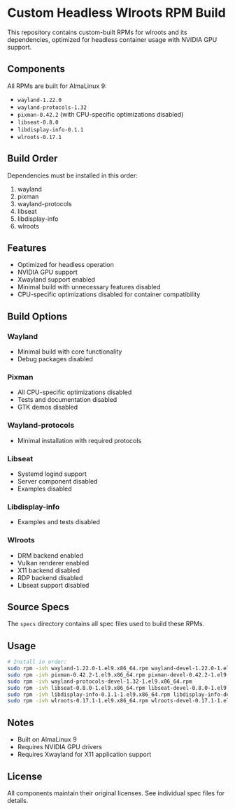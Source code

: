 # Custom Headless Wlroots RPM Build

This repository contains custom-built RPMs for wlroots and its dependencies, optimized for headless container usage with NVIDIA GPU support.

## Components

All RPMs are built for AlmaLinux 9:

- `wayland-1.22.0`
- `wayland-protocols-1.32`
- `pixman-0.42.2` (with CPU-specific optimizations disabled)
- `libseat-0.8.0`
- `libdisplay-info-0.1.1`
- `wlroots-0.17.1`

## Build Order

Dependencies must be installed in this order:

1. wayland
2. pixman
3. wayland-protocols
4. libseat
5. libdisplay-info
6. wlroots

## Features

- Optimized for headless operation
- NVIDIA GPU support
- Xwayland support enabled
- Minimal build with unnecessary features disabled
- CPU-specific optimizations disabled for container compatibility

## Build Options

### Wayland
- Minimal build with core functionality
- Debug packages disabled

### Pixman
- All CPU-specific optimizations disabled
- Tests and documentation disabled
- GTK demos disabled

### Wayland-protocols
- Minimal installation with required protocols

### Libseat
- Systemd logind support
- Server component disabled
- Examples disabled

### Libdisplay-info
- Examples and tests disabled

### Wlroots
- DRM backend enabled
- Vulkan renderer enabled
- X11 backend disabled
- RDP backend disabled
- Libseat support disabled

## Source Specs

The `specs` directory contains all spec files used to build these RPMs.

## Usage

```bash
# Install in order:
sudo rpm -ivh wayland-1.22.0-1.el9.x86_64.rpm wayland-devel-1.22.0-1.el9.x86_64.rpm
sudo rpm -ivh pixman-0.42.2-1.el9.x86_64.rpm pixman-devel-0.42.2-1.el9.x86_64.rpm
sudo rpm -ivh wayland-protocols-devel-1.32-1.el9.x86_64.rpm
sudo rpm -ivh libseat-0.8.0-1.el9.x86_64.rpm libseat-devel-0.8.0-1.el9.x86_64.rpm
sudo rpm -ivh libdisplay-info-0.1.1-1.el9.x86_64.rpm libdisplay-info-devel-0.1.1-1.el9.x86_64.rpm
sudo rpm -ivh wlroots-0.17.1-1.el9.x86_64.rpm wlroots-devel-0.17.1-1.el9.x86_64.rpm
```

## Notes

- Built on AlmaLinux 9
- Requires NVIDIA GPU drivers
- Requires Xwayland for X11 application support

## License

All components maintain their original licenses. See individual spec files for details.

